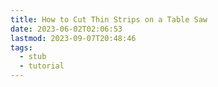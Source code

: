 ```yaml
---
title: How to Cut Thin Strips on a Table Saw
date: 2023-06-02T02:06:53
lastmod: 2023-09-07T20:48:46
tags:
  - stub
  - tutorial
---
```

